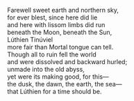Farewell sweet earth and northern sky,\
for ever blest, since here did lie\
and here with lissom limbs did run\
beneath the Moon, beneath the Sun,\
Lúthien Tinúviel\
more fair than Mortal tongue can tell.\
Though all to ruin fell the world\
and were dissolved and backward hurled;\
unmade into the old abyss,\
yet were its making good, for this―\
the dusk, the dawn, the earth, the sea―\
that Lúthien for a time should be.

